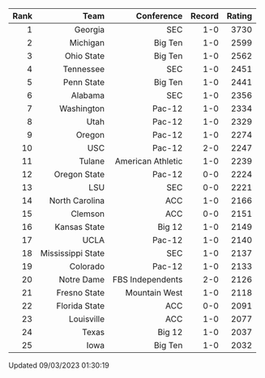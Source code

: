 | Rank  | Team                 | Conference           | Record   | Rating |
| ---:  | ---:                 | ---:                 | ---:     | ---:   |
| 1     | Georgia              | SEC                  | 1-0      | 3730   |
| 2     | Michigan             | Big Ten              | 1-0      | 2599   |
| 3     | Ohio State           | Big Ten              | 1-0      | 2562   |
| 4     | Tennessee            | SEC                  | 1-0      | 2451   |
| 5     | Penn State           | Big Ten              | 1-0      | 2441   |
| 6     | Alabama              | SEC                  | 1-0      | 2356   |
| 7     | Washington           | Pac-12               | 1-0      | 2334   |
| 8     | Utah                 | Pac-12               | 1-0      | 2329   |
| 9     | Oregon               | Pac-12               | 1-0      | 2274   |
| 10    | USC                  | Pac-12               | 2-0      | 2247   |
| 11    | Tulane               | American Athletic    | 1-0      | 2239   |
| 12    | Oregon State         | Pac-12               | 0-0      | 2224   |
| 13    | LSU                  | SEC                  | 0-0      | 2221   |
| 14    | North Carolina       | ACC                  | 1-0      | 2166   |
| 15    | Clemson              | ACC                  | 0-0      | 2151   |
| 16    | Kansas State         | Big 12               | 1-0      | 2149   |
| 17    | UCLA                 | Pac-12               | 1-0      | 2140   |
| 18    | Mississippi State    | SEC                  | 1-0      | 2137   |
| 19    | Colorado             | Pac-12               | 1-0      | 2133   |
| 20    | Notre Dame           | FBS Independents     | 2-0      | 2126   |
| 21    | Fresno State         | Mountain West        | 1-0      | 2118   |
| 22    | Florida State        | ACC                  | 0-0      | 2091   |
| 23    | Louisville           | ACC                  | 1-0      | 2077   |
| 24    | Texas                | Big 12               | 1-0      | 2037   |
| 25    | Iowa                 | Big Ten              | 1-0      | 2032   |

Updated 09/03/2023 01:30:19
